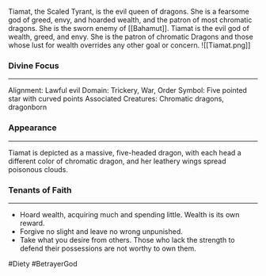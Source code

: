 Tiamat, the Scaled Tyrant, is the evil queen of dragons. She is a fearsome god of greed, envy, and hoarded wealth, and the patron of most chromatic dragons. She is the sworn enemy of [[Bahamut]]. Tiamat is the evil god of wealth, greed, and envy. She is the patron of chromatic Dragons and those whose lust for wealth overrides any other goal or concern. 
![[Tiamat.png]]
### Divine Focus
---
Alignment: Lawful evil
Domain: Trickery, War, Order
Symbol: Five pointed star with curved points
Associated Creatures: Chromatic dragons, dragonborn
### Appearance
------
Tiamat is depicted as a massive, five-headed dragon, with each head a different color of chromatic dragon, and her leathery wings spread poisonous clouds.
### Tenants of Faith
---
- Hoard wealth, acquiring much and spending little. Wealth is its own reward.
- Forgive no slight and leave no wrong unpunished.
- Take what you desire from others. Those who lack the strength to defend their possessions are not worthy to own them.

#Diety #BetrayerGod